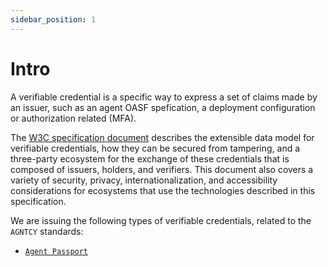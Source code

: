 ```yaml
---
sidebar_position: 1
---
```


# Intro

A verifiable credential is a specific way to express a set of claims made by an issuer, such as an agent OASF spefication, a deployment configuration or authorization related (MFA).

The [W3C specification document](https://www.w3.org/TR/vc-data-model-2.0/) describes the extensible data model for verifiable credentials, how they can be secured from tampering, and a three-party ecosystem for the exchange of these credentials that is composed of issuers, holders, and verifiers. This document also covers a variety of security, privacy, internationalization, and accessibility considerations for ecosystems that use the technologies described in this specification.

We are issuing the following types of verifiable credentials, related to the `AGNTCY` standards:

- [`Agent Passport`](/docs/vc/agent-passport)
